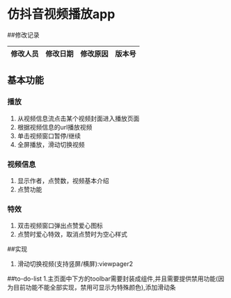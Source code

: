 # 仿抖音视频播放app

##修改记录

 | 修改人员     | 修改日期       | 修改原因     | 版本号       |
 | ------------ | ------------ | ------------ | -------------- |
 

## 基本功能

### 播放
1. 从视频信息流点击某个视频封面进入播放页面
2. 根据视频信息的url播放视频
3. 单击视频窗口暂停/继续
4. 全屏播放，滑动切换视频
### 视频信息
1. 显示作者，点赞数，视频基本介绍
2. 点赞功能
### 特效
1. 双击视频窗口弹出点赞爱心图标
2. 点赞时爱心特效，取消点赞时为空心样式

##实现
1. 滑动切换视频(支持竖屏/横屏):viewpager2

##to-do-list
1.主页面中下方的toolbar需要封装成组件,并且需要提供禁用功能(因为目前功能不能全部实现，禁用可显示为特殊颜色),添加滑动条

 